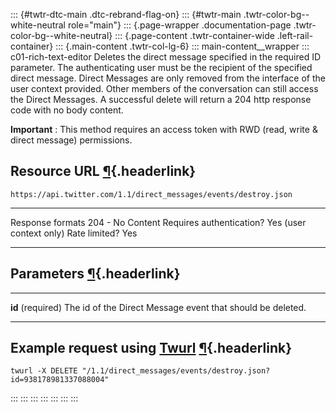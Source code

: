 ::: {#twtr-dtc-main .dtc-rebrand-flag-on}
::: {#twtr-main .twtr-color-bg--white-neutral role="main"}
::: {.page-wrapper .documentation-page .twtr-color-bg--white-neutral}
::: {.page-content .twtr-container-wide .left-rail-container}
::: {.main-content .twtr-col-lg-6}
::: main-content__wrapper
::: c01-rich-text-editor
Deletes the direct message specified in the required ID parameter. The
authenticating user must be the recipient of the specified direct
message. Direct Messages are only removed from the interface of the user
context provided. Other members of the conversation can still access the
Direct Messages. A successful delete will return a 204 http response
code with no body content.

**Important** : This method requires an access token with RWD (read,
write & direct message) permissions.

## Resource URL [¶](#resource-url){.headerlink}

` https://api.twitter.com/1.1/direct_messages/events/destroy.json `

  -------------------------- -------------------------
  Response formats           204 - No Content
  Requires authentication?   Yes (user context only)
  Rate limited?              Yes
  -------------------------- -------------------------

## Parameters [¶](#parameters){.headerlink}

  ------------------- ------------------------------------------------------------
  **id** (required)   The id of the Direct Message event that should be deleted.
  ------------------- ------------------------------------------------------------

## Example request using [Twurl](https://github.com/twitter/twurl) [¶](#example-request-using-twurl){.headerlink}

    twurl -X DELETE "/1.1/direct_messages/events/destroy.json?id=938178981337088004"
:::
:::
:::
:::
:::
:::
:::
